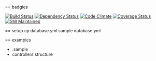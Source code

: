 == badgies

[![Build Status](https://travis-ci.org/mokevnin/rails-examples.png)](https://travis-ci.org/mokevnin/rails-examples)
[![Dependency Status](https://gemnasium.com/mokevnin/rails-examples.png)](https://gemnasium.com/mokevnin/rails-examples)
[![Code Climate](https://codeclimate.com/github/mokevnin/rails-examples.png)](https://codeclimate.com/github/mokevnin/rails-examples)
[![Coverage Status](https://coveralls.io/repos/mokevnin/rails-examples/badge.png?branch=master)](https://coveralls.io/r/mokevnin/rails-examples)
[![Still Maintained](http://stillmaintained.com/mokevnin/rails-examples.png)](http://stillmaintained.com/mokevnin/rails-examples)

== setup
    cp database.yml.sample database.yml

== examples
* .sample
* controllers structure
